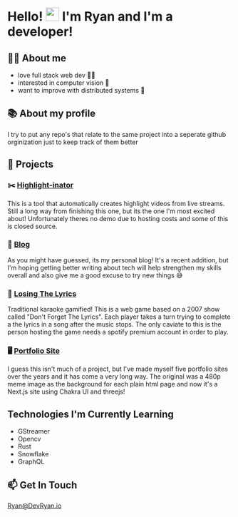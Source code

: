 # Hello! <img src="https://raw.githubusercontent.com/MartinHeinz/MartinHeinz/master/wave.gif" width="30px"> I'm Ryan and I'm a developer!

## 💁‍♂️ About me
- love full stack web dev 👨‍💻
- interested in computer vision 🤖
- want to improve with distributed systems 🤔

## 📚 About my profile
I try to put any repo's that relate to the same project into a seperate github orginization just to keep track of them better

## 🚀 Projects

### ✂️ [Highlight-inator](https://github.com/auto-highlighter)
This is a tool that automatically creates highlight videos from live streams. Still a long way from finishing this one, but its the one I'm most excited about! Unfortunately theres no demo due to hosting costs and some of this is closed source.

### 📜 [Blog](https://github.com/Dev-Ryan-Blog)
As you might have guessed, its my personal blog! It's a recent addition, but I'm hoping getting better writing about tech will help strengthen my skills overall and also give me a good excuse to try new things 😅

### 🎤 [Losing The Lyrics](https://github.com/RyanCallahan312/losing-the-lyrics)
Traditional karaoke gamified! This is a web game based on a 2007 show called "Don't Forget The Lyrics". Each player takes a turn trying to complete a the lyrics in a song after the music stops. The only caviate to this is the person hosting the game needs a spotify premium account in order to play.

### 🖥️ [Portfolio Site](https://github.com/dev-ryan-portfolio)
I guess this isn't much of a project, but I've made myself five portfolio sites over the years and it has come a very long way. The original was a 480p meme image as the background for each plain html page and now it's a Next.js site using Chakra UI and threejs!

## Technologies I'm Currently Learning
- GStreamer
- Opencv
- Rust
- Snowflake
- GraphQL

## 📫 Get In Touch
[Ryan@DevRyan.io](mailto:Ryan@DevRyan.io)
